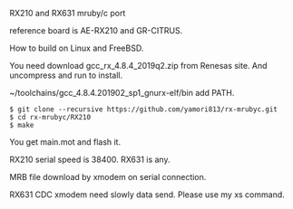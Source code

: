 RX210 and RX631 mruby/c port

reference board is AE-RX210 and GR-CITRUS.

How to build on Linux and FreeBSD.

You need download gcc_rx_4.8.4_2019q2.zip from Renesas site.
And uncompress and run to install.

~/toolchains/gcc_4.8.4.201902_sp1_gnurx-elf/bin add PATH.

```
$ git clone --recursive https://github.com/yamori813/rx-mrubyc.git
$ cd rx-mrubyc/RX210
$ make
```

You get main.mot and flash it.

RX210 serial speed is 38400. RX631 is any.

MRB file download by xmodem on serial connection.

RX631 CDC xmodem need slowly data send. Please use my xs command.


